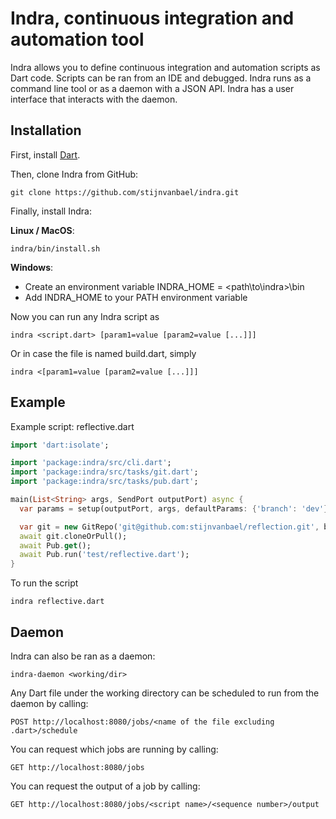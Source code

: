 Indra, continuous integration and automation tool
=================================================

Indra allows you to define continuous integration and automation scripts as Dart code.
Scripts can be ran from an IDE and debugged.
Indra runs as a command line tool or as a daemon with a JSON API.
Indra has a user interface that interacts with the daemon.

Installation
------------

First, install [Dart](https://www.dartlang.org/install).

Then, clone Indra from GitHub:

```
git clone https://github.com/stijnvanbael/indra.git
```

Finally, install Indra:

**Linux / MacOS**:
```
indra/bin/install.sh
```

**Windows**:
 * Create an environment variable INDRA_HOME = <path\to\indra>\bin
 * Add INDRA_HOME to your PATH environment variable

Now you can run any Indra script as

```
indra <script.dart> [param1=value [param2=value [...]]]
```

Or in case the file is named build.dart, simply

```
indra <[param1=value [param2=value [...]]]
```

Example
-------

Example script: reflective.dart

```dart
import 'dart:isolate';

import 'package:indra/src/cli.dart';
import 'package:indra/src/tasks/git.dart';
import 'package:indra/src/tasks/pub.dart';

main(List<String> args, SendPort outputPort) async {
  var params = setup(outputPort, args, defaultParams: {'branch': 'dev'});

  var git = new GitRepo('git@github.com:stijnvanbael/reflection.git', branch: params['branch']);
  await git.cloneOrPull();
  await Pub.get();
  await Pub.run('test/reflective.dart');
}
```

To run the script

```
indra reflective.dart
```

Daemon
------

Indra can also be ran as a daemon:

```
indra-daemon <working/dir>
```

Any Dart file under the working directory can be scheduled to run from the daemon by calling:

```
POST http://localhost:8080/jobs/<name of the file excluding .dart>/schedule
```

You can request which jobs are running by calling:

```
GET http://localhost:8080/jobs
```

You can request the output of a job by calling:

```
GET http://localhost:8080/jobs/<script name>/<sequence number>/output
```
